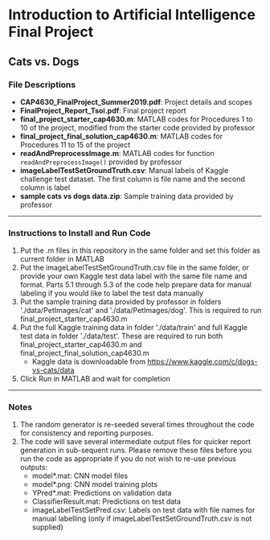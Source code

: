 # Introduction to Artificial Intelligence Final Project  
## Cats vs. Dogs

### File Descriptions
- **CAP4630_FinalProject_Summer2019.pdf**: Project details and scopes  
- **FinalProject_Report_Tsoi.pdf**: Final project report  
- **final_project_starter_cap4630.m**: MATLAB codes for Procedures 1 to 10 of the project, modified from the starter code provided by professor  
- **final_project_final_solution_cap4630.m**: MATLAB codes for Procedures 11 to 15 of the project  
- **readAndPreprocessImage.m**: MATLAB codes for function `readAndPreprocessImage()` provided by professor  
- **imageLabelTestSetGroundTruth.csv**: Manual labels of Kaggle challenge test dataset. The first column is file name and the second column is label  
- **sample cats vs dogs data.zip**: Sample training data provided by professor  

---

### Instructions to Install and Run Code
1. Put the .m files in this repository in the same folder and set this folder as current folder in MATLAB
2. Put the imageLabelTestSetGroundTruth.csv file in the same folder, or provide your own Kaggle test data label with the same file name and format. Parts 5.1 through 5.3 of the code help prepare data for manual labeling if you would like to label the test data manually
3. Put the sample training data provided by professor in folders './data/PetImages/cat' and './data/PetImages/dog'. This is required to run final_project_starter_cap4630.m
4. Put the full Kaggle training data in folder './data/train' and full Kaggle test data in folder './data/test'. These are required to run both final_project_starter_cap4630.m and final_project_final_solution_cap4630.m  
   - Kaggle data is downloadable from https://www.kaggle.com/c/dogs-vs-cats/data
5. Click Run in MATLAB and wait for completion

---

### Notes
1. The random generator is re-seeded several times throughout the code for consistency and reporting purposes.
2. The code will save several intermediate output files for quicker report generation in sub-sequent runs. Please remove these files before you run the code as appropriate if you do not wish to re-use previous outputs:
   - model*.mat: CNN model files
   - model*.png: CNN model training plots
   - YPred*.mat: Predictions on validation data
   - ClassifierResult.mat: Predictions on test data
   - imageLabelTestSetPred.csv: Labels on test data with file names for manual labelling (only if imageLabelTestSetGroundTruth.csv is not supplied)
